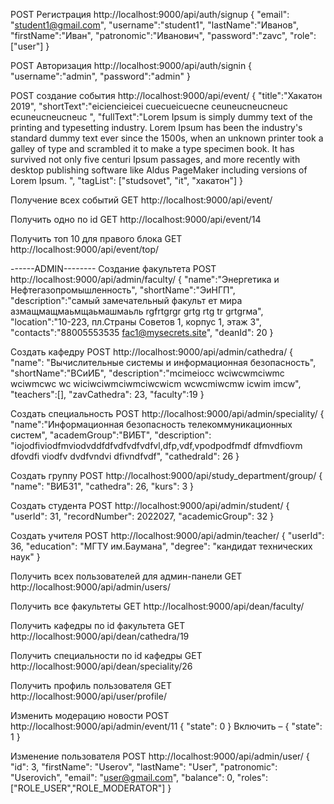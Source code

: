 POST Регистрация 
http://localhost:9000/api/auth/signup
{
	"email": "student1@gmail.com",
	"username":"student1",
	"lastName":"Иванов",
	"firstName":"Иван",
	"patronomic":"Иванович",
	"password":"zavc",
	"role": ["user"]
}

POST Авторизация
http://localhost:9000/api/auth/signin
{
	"username":"admin",
	"password":"admin"
}

POST создание события
http://localhost:9000/api/event/
{
	"title":"Хакатон 2019",
	"shortText":"eiciencieicei cuecueicuecne ceuneucneucneuc ecuneucneucneuc ",
	"fullText":"Lorem Ipsum is simply dummy text of the printing and typesetting industry. Lorem Ipsum has been the industry's standard dummy text ever since the 1500s, when an unknown printer took a galley of type and scrambled it to make a type specimen book. It has survived not only five centuri Ipsum passages, and more recently with desktop publishing software like Aldus PageMaker including versions of Lorem Ipsum. ",
	"tagList": ["studsovet", "it", "хакатон"]
}

Получение всех событий
GET http://localhost:9000/api/event/

Получить одно по id
GET http://localhost:9000/api/event/14

Получить топ 10 для правого блока
GET http://localhost:9000/api/event/top/

------ADMIN--------
Создание факультета
POST http://localhost:9000/api/admin/faculty/
{
	"name":"Энергетика и Нефтегазопромышленность",
	"shortName":"ЭиНГП",
	"description":"самый замечательный факульт ет мира азмащмащмаьмщаьмашмаьль rgfrtgrgr grtg rtg tr grtgrма",
	"location":"10-223, пл.Страны Советов 1, корпус 1, этаж 3",
	"contacts":"88005553535 fac1@mysecrets.site",
	"deanId": 20
}

Создать кафедру
POST http://localhost:9000/api/admin/cathedra/
{
	"name": "Вычислительные системы и информационная безопасность",
	"shortName":"ВСиИБ",
	"description":"mcimeiocc wciwcwmciwmc wciwmcwc wc wiciwciwmciwmciwcwicm wcwcmiwcmw icwim imcw",
	"teachers":[],
	"zavCathedra": 23,
	"faculty":19
}

Создать специальность
POST http://localhost:9000/api/admin/speciality/
{
	"name":"Информационная безопасность телекоммуникационных систем",
	"academGroup":"ВИБТ",
	"description": "iojodfiviodfmviodvddfdfvdfvdfvdfvl,dfp,vdf,vpodpodfmdf dfmvdfiovm dfovdfi viodfv dvdfvndvi dfivndfvdf",
	"cathedraId": 26
}

Создать группу
POST http://localhost:9000/api/study_department/group/
{
	"name": "ВИБ31",
	"cathedra": 26,
	"kurs": 3
}

Создать студента
POST http://localhost:9000/api/admin/student/
{
	"userId": 31,
	"recordNumber": 2022027,
	"academicGroup": 32
}

Создать учителя
POST http://localhost:9000/api/admin/teacher/
{
	"userId": 36,
	"education": "МГТУ им.Баумана",
	"degree": "кандидат технических наук"
}

Получить всех пользователей для админ-панели
GET http://localhost:9000/api/admin/users/

Получить все факультеты
GET http://localhost:9000/api/dean/faculty/

Получить кафедры по id факультета
GET http://localhost:9000/api/dean/cathedra/19

Получить специальности по id кафедры
GET http://localhost:9000/api/dean/speciality/26


Получить профиль пользователя
GET http://localhost:9000/api/user/profile/


Изменить модерацию новости
POST http://localhost:9000/api/admin/event/11
{
	"state": 0
}
Включить –
{
	"state": 1
}


Изменение пользователя
POST http://localhost:9000/api/admin/user/
{
		"id": 3,
		"firstName": "Userov",
		"lastName": "User",
		"patronomic": "Userovich",
		"email": "user@gmail.com",
		"balance": 0,
		"roles": ["ROLE_USER","ROLE_MODERATOR"]
	}
